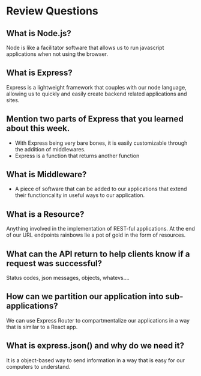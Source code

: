 # Review Questions

## What is Node.js?
Node is like a facilitator software that allows us to run javascript applications when not using the browser.
## What is Express?
Express is a lightweight framework that couples with our node language, allowing us to quickly and easily create backend related applications and sites.
## Mention two parts of Express that you learned about this week.
 - With Express being very bare bones, it is easily customizable through the addition of middlewares.
- Express is a function that returns another function

## What is Middleware?
- A piece of software that can be added to our applications that extend their functioncality in useful ways to our application. 
## What is a Resource?
Anything involved in the implementation of REST-ful applications. At the end of our URL endpoints rainbows lie a pot of gold in the form of resources.
## What can the API return to help clients know if a request was successful?
Status codes, json messages, objects, whatevs....
## How can we partition our application into sub-applications?
We can use Express Router to compartmentalize our applications in a way that is similar to a React app.
## What is express.json() and why do we need it?
It is a object-based way to send information in a way that is easy for our computers to understand.
